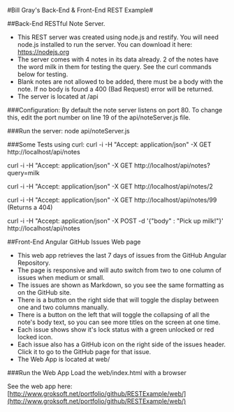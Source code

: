 
#Bill Gray's Back-End & Front-End REST Example#

##Back-End RESTful Note Server.

- This REST server was created using node.js and restify. You will need node.js installed to run the server. You can download it here: https://nodejs.org
- The server comes with 4 notes in its data already. 2 of the notes have the word milk in them for testing the query. See the curl commands below for testing.
- Blank notes are not allowed to be added, there must be a body with the note. If no body is found a 400 (Bad Request) error will be returned.
- The server is located at /api

###Configuration:
By default the note server listens on port 80.
To change this, edit the port number on line 19 of the api/noteServer.js file.

###Run the server:
node api/noteServer.js

###Some Tests using curl:
curl -i -H "Accept: application/json" -X GET http://localhost/api/notes

curl -i -H "Accept: application/json" -X GET http://localhost/api/notes?query=milk

curl -i -H "Accept: application/json" -X GET http://localhost/api/notes/2

curl -i -H "Accept: application/json" -X GET http://localhost/api/notes/99 (Returns a 404)

curl -i -H "Accept: application/json" -X POST -d '{"body" : "Pick up milk!"}' http://localhost/api/notes


##Front-End Angular GitHub Issues Web page

- This web app retrieves the last 7 days of issues from the GitHub Angular Repository.
- The page is responsive and will auto switch from two to one column of issues when medium or small.
- The issues are shown as Markdown, so you see the same formatting as on the GitHub site. 
- There is a button on the right side that will toggle the display between one and two columns manually.
- There is a button on the left that will toggle the collapsing of all the note's body text, so you can see more titles on the screen at one time.
- Each issue shows show it's lock status with a green unlocked or red locked icon.
- Each issue also has a GitHub icon on the right side of the issues header. Click it to go to the GitHub page for that issue.
- The Web App is located at web/

###Run the Web App
Load the web/index.html with a browser

See the web app here: [http://www.groksoft.net/portfolio/github/RESTExample/web/](http://www.groksoft.net/portfolio/github/RESTExample/web/)
   


